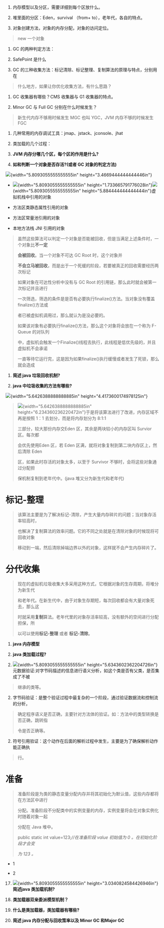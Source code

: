 1.  内存模型以及分区，需要详细到每个区放什么。

2.  堆里面的分区：Eden，survival （from+ to），老年代，各自的特点。

3.  对象创建方法，对象的内存分配，对象的访问定位。

> new 一个对象

1.  GC 的两种判定方法：

2.  SafePoint 是什么

3.  GC 的三种收集方法：标记清除、标记整理、复制算法的原理与特点，分别用在

> 什么地方，如果让你优化收集方法，有什么思路？

1.  GC 收集器有哪些？CMS 收集器与 G1 收集器的特点。

2.  Minor GC 与 Full GC 分别在什么时候发生？

> 新生代内存不够用时候发生 MGC 也叫 YGC，JVM 内存不够的时候发生 FGC

1.  几种常用的内存调试工具：jmap、jstack、jconsole、jhat

2.  类加载的几个过程：

3.  **JVM 内存分哪几个区，每个区的作用是什么?**

4.  **如和判断一个对象是否存活?(或者 GC 对象的判定方法)**

![](media/image2.png){width="5.8093055555555555in" height="3.4669444444444446in"}

-   ![](media/image3.png){width="5.8093055555555555in" height="1.733665791776028in"}![](media/image4.png){width="5.8093055555555555in" height="5.884444444444444in"}虚拟机栈中引用的对象

-   方法区类静态属性引用的对象

-   方法区常量池引用的对象

-   本地方法栈 JNI 引用的对象

> 虽然这些算法可以判定一个对象是否能被回收，但是当满足上述条件时，一个对象比**不一定**
>
> **会被回收**。当一个对象不可达 GC Root 时，这个对象并
>
> **不会立马被回收**，而是出于一个死缓的阶段，若要被真正的回收需要经历两次标记
>
> 如果对象在可达性分析中没有与 GC Root 的引用链，那么此时就会被第一次标记并且进行
>
> 一次筛选，筛选的条件是是否有必要执行finalize()方法。当对象没有覆盖 finalize()方法或
>
> 者已被虚拟机调用过，那么就认为是没必要的。
>
> 如果该对象有必要执行finalize()方法，那么这个对象将会放在一个称为 F-Queue 的对队列
>
> 中，虚拟机会触发一个Finalize()线程去执行，此线程是低优先级的，并且虚拟机不会承诺
>
> 一直等待它运行完，这是因为如果finalize()执行缓慢或者发生了死锁，那么就会造成

1.  **简述 java 垃圾回收机制?**

2.  **java 中垃圾收集的方法有哪些?**

![](media/image5.png){width="5.6426388888888885in" height="4.4173600174978125in"}

> ![](media/image6.png){width="5.6426388888888885in" height="6.234360236220472in"}于是将该算法进行了改进，内存区域不再是按照 1：1 去划分，而是将内存划分为 8:1:1
>
> 三部分，较大那份内存交Eden 区，其余是两块较小的内存区叫 Survior 区。每次都
>
> 会优先使用Eden 区，若 Eden 区满，就将对象复制到第二块内存区上，然后清除 Eden
>
> 区，如果此时存活的对象太多，以至于 Survivor 不够时，会将这些对象通过分配担
>
> 保机制复制到老年代中。(java 堆又分为新生代和老年代)

# 标记-整理

> 该算法主要是为了解决标记-清除，产生大量内存碎片的问题；当对象存活率较高时，
>
> 也解决了复制算法的效率问题。它的不同之处就是在清除对象的时候现将可回收对象
>
> 移动到一端，然后清除掉端边界以外的对象，这样就不会产生内存碎片了。

# 分代收集

> 现在的虚拟机垃圾收集大多采用这种方式，它根据对象的生存周期，将堆分为新生代
>
> 和老年代。在新生代中，由于对象生存期短，每次回收都会有大量对象死去，那么这
>
> 时就采用**复制**算法。老年代里的对象存活率较高，没有额外的空间进行分配担保，所
>
> 以可以使用**标记-整理** 或者 **标记-清除**。

1.  **java 内存模型**

2.  **java 类加载过程?**

<!-- -->

2.  ![](media/image7.png){width="5.8093055555555555in" height="5.6343602362204726in"}元数据验证:对字节码描述的信息进行语义分析，如这个类是否有父类，是否集成了不被

> 继承的类等。

2.  字节码验证：是整个验证过程中最复杂的一个阶段，通过验证数据流和控制流的分析，

> 确定程序语义是否正确，主要针对方法体的验证。如：方法中的类型转换是否正确，跳转指
>
> 令是否正确等。

2.  符号引用验证：这个动作在后面的解析过程中发生，主要是为了确保解析动作能正确执

> 行。

# 准备

> 准备阶段是为类的静态变量分配内存并将其初始化为默认值，这些内存都将在方法区中进行
>
> 分配。准备阶段不分配类中的实例变量的内存，实例变量将会在对象实例化时随着对象一起
>
> 分配在 Java 堆中。
>
> public static int value=123;*//在准备阶段 value 初始值为 0 。在初始化阶段才会变*
>
> *为 123 。*

-   1

-   2

17. ![](media/image8.png){width="5.8093055555555555in" height="3.0340824584426946in"}**简述java 类加载机制?**

18. **类加载器双亲委派模型机制？**

19. **什么是类加载器，类加载器有哪些?**

20. **简述 java 内存分配与回收策率以及 Minor GC 和Major GC**
